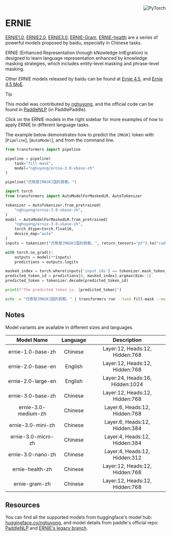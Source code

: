 <!--Copyright 2022 The HuggingFace Team. All rights reserved.

Licensed under the Apache License, Version 2.0 (the "License"); you may not use this file except in compliance with
the License. You may obtain a copy of the License at

http://www.apache.org/licenses/LICENSE-2.0

Unless required by applicable law or agreed to in writing, software distributed under the License is distributed on
an "AS IS" BASIS, WITHOUT WARRANTIES OR CONDITIONS OF ANY KIND, either express or implied. See the License for the
specific language governing permissions and limitations under the License.

⚠️ Note that this file is in Markdown but contain specific syntax for our doc-builder (similar to MDX) that may not be
rendered properly in your Markdown viewer.

-->

<div style="float: right;">
    <div class="flex flex-wrap space-x-1">
        <img alt="PyTorch" src="https://img.shields.io/badge/PyTorch-DE3412?style=flat&logo=pytorch&logoColor=white" >
    </div>
</div>

# ERNIE

[ERNIE1.0](https://arxiv.org/abs/1904.09223), [ERNIE2.0](https://ojs.aaai.org/index.php/AAAI/article/view/6428),
[ERNIE3.0](https://arxiv.org/abs/2107.02137), [ERNIE-Gram](https://arxiv.org/abs/2010.12148), [ERNIE-health](https://arxiv.org/abs/2110.07244) are a series of powerful models proposed by baidu, especially in Chinese tasks.

ERNIE (Enhanced Representation through kNowledge IntEgration) is designed to learn language representation enhanced by knowledge masking strategies, which includes entity-level masking and phrase-level masking.

Other ERNIE models released by baidu can be found at [Ernie 4.5](./ernie4_5.md), and [Ernie 4.5 MoE](./ernie4_5_moe.md).

> [!TIP]
> This model was contributed by [nghuyong](https://huggingface.co/nghuyong), and the official code can be found in [PaddleNLP](https://github.com/PaddlePaddle/PaddleNLP) (in PaddlePaddle).
>
> Click on the ERNIE models in the right sidebar for more examples of how to apply ERNIE to different language tasks.

The example below demonstrates how to predict the `[MASK]` token with [`Pipeline`], [`AutoModel`], and from the command line.

<hfoptions id="usage">
<hfoption id="Pipeline">

```py
from transformers import pipeline

pipeline = pipeline(
    task="fill-mask",
    model="nghuyong/ernie-3.0-xbase-zh"
)

pipeline("巴黎是[MASK]国的首都。")
```

</hfoption>
<hfoption id="AutoModel">

```py
import torch
from transformers import AutoModelForMaskedLM, AutoTokenizer

tokenizer = AutoTokenizer.from_pretrained(
    "nghuyong/ernie-3.0-xbase-zh",
)
model = AutoModelForMaskedLM.from_pretrained(
    "nghuyong/ernie-3.0-xbase-zh",
    torch_dtype=torch.float16,
    device_map="auto"
)
inputs = tokenizer("巴黎是[MASK]国的首都。", return_tensors="pt").to("cuda")

with torch.no_grad():
    outputs = model(**inputs)
    predictions = outputs.logits

masked_index = torch.where(inputs['input_ids'] == tokenizer.mask_token_id)[1]
predicted_token_id = predictions[0, masked_index].argmax(dim=-1)
predicted_token = tokenizer.decode(predicted_token_id)

print(f"The predicted token is: {predicted_token}")
```

</hfoption>
<hfoption id="transformers CLI">

```bash
echo -e "巴黎是[MASK]国的首都。" | transformers run --task fill-mask --model nghuyong/ernie-3.0-xbase-zh --device 0
```

</hfoption>
</hfoptions>

## Notes

Model variants are available in different sizes and languages.

|     Model Name      | Language |           Description           |
|:-------------------:|:--------:|:-------------------------------:|
|  ernie-1.0-base-zh  | Chinese  | Layer:12, Heads:12, Hidden:768  |
|  ernie-2.0-base-en  | English  | Layer:12, Heads:12, Hidden:768  |
| ernie-2.0-large-en  | English  | Layer:24, Heads:16, Hidden:1024 |
|  ernie-3.0-base-zh  | Chinese  | Layer:12, Heads:12, Hidden:768  |
| ernie-3.0-medium-zh | Chinese  |  Layer:6, Heads:12, Hidden:768  |
|  ernie-3.0-mini-zh  | Chinese  |  Layer:6, Heads:12, Hidden:384  |
| ernie-3.0-micro-zh  | Chinese  |  Layer:4, Heads:12, Hidden:384  |
|  ernie-3.0-nano-zh  | Chinese  |  Layer:4, Heads:12, Hidden:312  |
|   ernie-health-zh   | Chinese  | Layer:12, Heads:12, Hidden:768  |
|    ernie-gram-zh    | Chinese  | Layer:12, Heads:12, Hidden:768  |

## Resources

You can find all the supported models from huggingface's model hub: [huggingface.co/nghuyong](https://huggingface.co/nghuyong), and model details from paddle's official
repo: [PaddleNLP](https://paddlenlp.readthedocs.io/zh/latest/model_zoo/transformers/ERNIE/contents.html)
and [ERNIE's legacy branch](https://github.com/PaddlePaddle/ERNIE/tree/legacy/develop).
